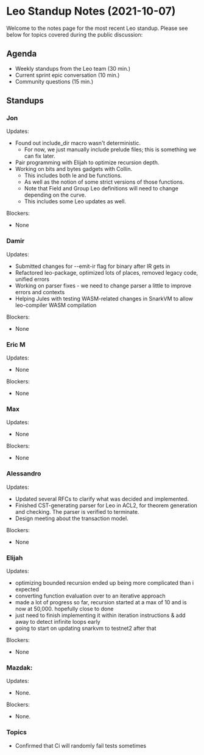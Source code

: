 # Leo Standup Notes (2021-10-07)

Welcome to the notes page for the most recent Leo standup. Please see below for topics covered during the public discussion:

## Agenda

* Weekly standups from the Leo team (30 min.)
* Current sprint epic conversation (10 min.)
* Community questions (15 min.)

## Standups

### Jon

Updates:

* Found out include_dir macro wasn't deterministic.
  * For now, we just manually include prelude files; this is something we can fix later.
* Pair programming with Elijah to optimize recursion depth.
* Working on bits and bytes gadgets with Collin.
  * This includes both le and be functions.
  * As well as the notion of some strict versions of those functions.
  * Note that Field and Group Leo definitions will need to change depending on the curve.
  * This includes some Leo updates as well.

Blockers:

* None

### Damir

Updates:

* Submitted changes for --emit-ir flag for binary after IR gets in
* Refactored leo-package, optimized lots of places, removed legacy code, unified errors
* Working on parser fixes - we need to change parser a little to improve errors and contexts
* Helping Jules with testing WASM-related changes in SnarkVM to allow leo-compiler WASM compilation

Blockers:

* None

### Eric M

Updates:

* None

Blockers:

* None

### Max

Updates:

* None

Blockers:

* None

### Alessandro

Updates:

* Updated several RFCs to clarify what was decided and implemented.
* Finished CST-generating parser for Leo in ACL2, for theorem generation and checking. The parser is verified to terminate.
* Design meeting about the transaction model.

Blockers:

* None

### Elijah

Updates:

* optimizing bounded recursion ended up being more complicated than i expected
 * converting function evaluation over to an iterative approach
 * made a lot of progress so far, recursion started at a max of 10 and is now at 50,000. hopefully close to done
 * just need to finish implementing it within iteration instructions & add away to detect infinite loops early
* going to start on updating snarkvm to testnet2 after that

Blockers:

* None

### Mazdak:

Updates:

* None.

Blockers:

* None.

### Topics

* Confirmed that Ci will randomly fail tests sometimes
